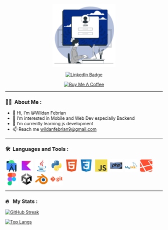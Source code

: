 <p align="center"><img src="Computer login-bro.svg" width="200"/></p>

<p align="center">
  <a href="https://www.linkedin.com/in/wildanfebrian"><img src="https://img.shields.io/badge/LinkedIn-blue?style=for-the-badge&logo=linkedin&logoColor=white" alt="LinkedIn Badge"></a>
</p>

<p align="center">
<a href="https://www.buymeacoffee.com/WildF20" target="_blank"><img src="https://cdn.buymeacoffee.com/buttons/default-orange.png" alt="Buy Me A Coffee" height="41" width="174"></a>
</p>

---

### :man_technologist: &nbsp;About Me :

- 👋 Hi, I’m @Wildan Febrian
- 👀 I’m interested in Mobile and Web Dev especially Backend
- 🌱 I’m currently learning js development
- 📫 Reach me wildanfebrian9@gmail.com

---
### 🛠 &nbsp;Languages and Tools :

<p>
  <img src="https://github.com/devicons/devicon/blob/master/icons/androidstudio/androidstudio-original.svg" title="Android Studio" alt="Android Studio" width="40" height="40"/>&nbsp;
  <img src="https://github.com/devicons/devicon/blob/master/icons/kotlin/kotlin-original.svg" title="Kotlin" alt="Kotlin" width="40" height ="40"/>&nbsp;
  <img src="https://github.com/devicons/devicon/blob/master/icons/java/java-original.svg" title="Java" alt="Java" width="40" height ="40"/>&nbsp;
  <img src="https://github.com/devicons/devicon/blob/master/icons/python/python-original.svg" title="Python3" alt="Python3" width="40" height ="40"/>&nbsp;
  <img src="https://github.com/devicons/devicon/blob/master/icons/html5/html5-original.svg" title="HTML5" alt="HTML5" width="40" height="40"/>&nbsp;
  <img src="https://github.com/devicons/devicon/blob/master/icons/css3/css3-original.svg"  title="CSS3" alt="CSS3" width="40" height="40"/>&nbsp;
  <img src="https://github.com/devicons/devicon/blob/master/icons/javascript/javascript-original.svg" title="JavaScript" alt="JavaScript" width="40" height="40"/>&nbsp;
  <img src="https://github.com/devicons/devicon/blob/master/icons/php/php-original.svg" title="PHP" alt="PHP" width="40" height ="40"/>&nbsp;
  <img src="https://github.com/devicons/devicon/blob/master/icons/mysql/mysql-original-wordmark.svg" title="MySql" alt="MySql" width="40" height ="40"/>&nbsp;
  <img src="https://github.com/devicons/devicon/blob/master/icons/laravel/laravel-plain.svg" title="Laravel" alt="Laravel" width="40" height ="40"/>&nbsp;
  <img src="https://github.com/devicons/devicon/blob/master/icons/figma/figma-original.svg" title="figma" alt="Figma" width="40" height ="40"/>&nbsp;
  <img src="https://github.com/devicons/devicon/blob/master/icons/unity/unity-original.svg" title="Unity3D" alt="Unity3D" width="40" height ="40"/>&nbsp;
  <img src="https://github.com/devicons/devicon/blob/master/icons/blender/blender-original.svg" title="Blender3D" alt="Blender3D" width="40" height ="40"/>&nbsp;
  <img src="https://github.com/devicons/devicon/blob/master/icons/git/git-plain-wordmark.svg" title="Git" alt="Git" width="40" height ="40"/>&nbsp;
</p>

---
### 🔥 &nbsp; My Stats :
[![GitHub Streak](http://github-readme-streak-stats.herokuapp.com?user=WildF20&theme=dark&background=000000)](https://git.io/streak-stats)

[![Top Langs](https://github-readme-stats.vercel.app/api/top-langs/?username=WildF20&layout=compact&theme=vision-friendly-dark)](https://github.com/anuraghazra/github-readme-stats)

<!---
WildF20/WildF20 is a ✨ special ✨ repository because its `README.md` (this file) appears on your GitHub profile.
You can click the Preview link to take a look at your changes.
--->
